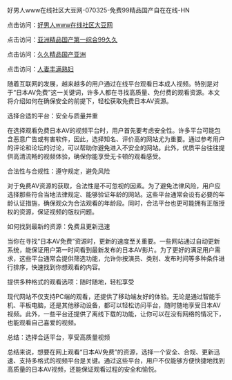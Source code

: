 
好男人www在线社区大豆网-070325-免费99精品国产自在在线-HN


点击访问：<a href="https://bered.pages.dev/">好男人www在线社区大豆网</a>

点击访问：<a href="https://rtj-3zo.pages.dev/">亚洲精品国产第一综合99久久</a>

点击访问：<a href="https://vassv.pages.dev/">久久精品国产亚洲</a>

点击访问：<a href="https://https://vassv.pages.dev/">人妻丰满熟妇</a>


随着互联网的发展，越来越多的用户通过在线平台观看日本成人视频。特别是对于“日本AV免费”这一关键词，许多人都在寻找高质量、免付费的观看资源。本文将介绍如何在确保安全的前提下，轻松获取免费日本AV资源。

选择合适的平台：安全与质量并重

在选择观看免费日本AV的视频平台时，用户首先要考虑安全性。许多平台可能包含恶意广告或有害软件，因此，选择知名、评价高的网站尤为重要。通过参考用户的评论和论坛的讨论，可以帮助你避免进入不安全的网站。此外，优质平台往往提供高清流畅的视频体验，确保你能享受无卡顿的观看感受。

合法性与合规性：遵守规定，避免风险

对于免费AV资源的获取，合法性是不可忽视的因素。为了避免法律风险，用户应选择那些符合当地法律规定、能够验证年龄的网站。这些平台通常会设有必要的年龄认证措施，确保观众为合法观看的年龄段。同时，合法平台也更可能拥有正版授权的资源，保证视频的版权问题。

如何找到最新的资源：免费且更新迅速

当你在寻找“日本AV免费”资源时，更新的速度至关重要。一些网站通过自动更新系统，能保证用户第一时间看到最新发布的日本AV影片。为了更好的满足用户需求，这些平台通常会提供筛选功能，允许你按演员、类别、发布时间等多种条件进行排序，快速找到你想观看的内容。

提供多种格式的观看选项：随时随地，轻松享受

现代网站不仅支持PC端的观看，还提供了移动端友好的体验。无论是通过智能手机、平板电脑，还是其他移动设备，都可以轻松访问平台，随时随地享受日本AV视频。此外，一些平台还提供了离线下载的功能，让你可以在没有网络的情况下，也能观看自己喜爱的视频。

总结：选择合适平台，享受高质量视频

总结来说，想要在网上观看“日本AV免费”的资源，选择一个安全、合规、更新迅速、支持多格式的视频平台是关键。通过这些平台，用户不仅能够方便快捷地找到高质量的日本AV视频，还能保证观看过程的安全和愉悦。

<span style="display:none;">[Canonical link] ( https://github.com/cuc20250703/cuc20250703 ）</span>
